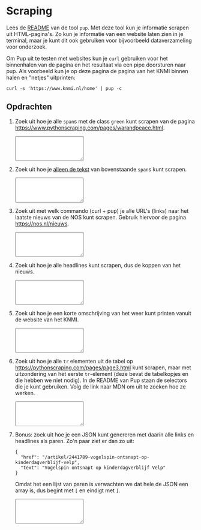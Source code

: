 # Scraping

Lees de [README](https://github.com/EricChiang/pup) van de tool `pup`. Met deze tool kun je informatie scrapen uit HTML-pagina's. Zo kun je informatie van een website laten zien in je terminal, maar je kunt dit ook gebruiken voor bijvoorbeeld dataverzameling voor onderzoek.

Om Pup uit te testen met websites kun je `curl` gebruiken voor het binnenhalen van de pagina en het resultaat via een pipe doorsturen naar pup. Als voorbeeld kun je op deze pagina de pagina van het KNMI binnen halen en "netjes" uitprinten:

    curl -s 'https://www.knmi.nl/home' | pup -c

## Opdrachten

1.  Zoek uit hoe je alle `span`s met de class `green` kunt scrapen van de pagina <https://www.pythonscraping.com/pages/warandpeace.html>.

    <textarea name="form[q1]" rows="4" required></textarea>

1.  Zoek uit hoe je <u>alleen de tekst</u> van bovenstaande `span`s kunt scrapen.

    <textarea name="form[q2]" rows="4" required></textarea>

1.  Zoek uit met welk commando (curl + pup) je alle URL's (links) naar het laatste nieuws van de NOS kunt scrapen. Gebruik hiervoor de pagina <https://nos.nl/nieuws>.

    <textarea name="form[q3]" rows="4" required></textarea>

1.  Zoek uit hoe je alle headlines kunt scrapen, dus de koppen van het nieuws.

    <textarea name="form[q4]" rows="4" required></textarea>

1.  Zoek uit hoe je een korte omschrijving van het weer kunt printen vanuit de website van het KNMI.

    <textarea name="form[q5]" rows="4" required></textarea>

1.  Zoek uit hoe je alle `tr` elementen uit de tabel op <https://pythonscraping.com/pages/page3.html> kunt scrapen, maar met uitzondering van het eerste `tr`-element (deze bevat de tabelkopjes en die hebben we niet nodig). In de README van Pup staan de selectors die je kunt gebruiken. Volg de link naar MDN om uit te zoeken hoe ze werken.

    <textarea name="form[q6]" rows="4" required></textarea>

1.  Bonus: zoek uit hoe je een JSON kunt genereren met daarin alle links en headlines als paren. Zo'n paar ziet er dan zo uit:

        {
          "href": "/artikel/2441789-vogelspin-ontsnapt-op-kinderdagverblijf-velp",
          "text": "Vogelspin ontsnapt op kinderdagverblijf Velp"
        }

    Omdat het een lijst van paren is verwachten we dat hele de JSON een array is, dus begint met `[` en eindigt met `]`.

    <textarea name="form[q7]" rows="4" required></textarea>
